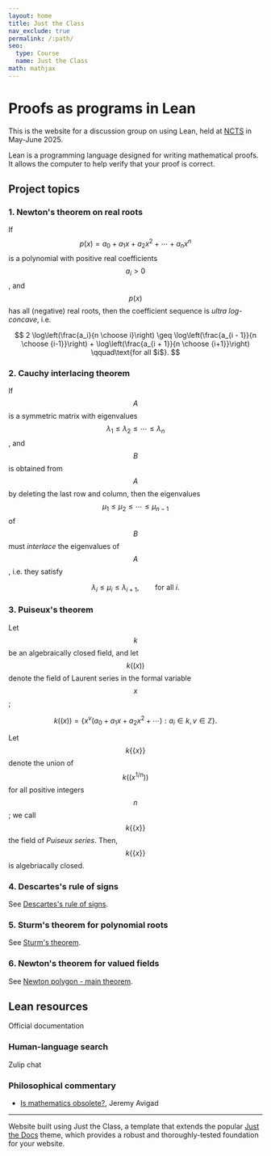 ```yaml
---
layout: home
title: Just the Class
nav_exclude: true
permalink: /:path/
seo:
  type: Course
  name: Just the Class
math: mathjax
---
```


# Proofs as programs in Lean

This is the website for a discussion group on using Lean, held at [NCTS](https://ncts.ntu.edu.tw/) in May-June 2025.

Lean is a programming language designed for writing mathematical proofs.
It allows the computer to help verify that your proof is correct.





## Project topics

### 1. Newton's theorem on real roots

If $$p(x) = a_0 + a_1 x + a_2 x^2 + \cdots + a_n x^n$$ is a polynomial with positive real coefficients $$a_i > 0$$, and $$p(x)$$ has all (negative) real roots, then the coefficient sequence is *ultra log-concave*, i.e.

$$
2 \log\left(\frac{a_i}{n \choose i}\right) \geq \log\left(\frac{a_{i - 1}}{n \choose {i-1}}\right) + \log\left(\frac{a_{i + 1}}{n \choose {i+1}}\right) \qquad\text{for all $i$}.
$$


### 2. Cauchy interlacing theorem

If $$A$$ is a symmetric matrix with eigenvalues $$\lambda_1 \leq \lambda_2 \leq \cdots \leq \lambda_n$$,
and $$B$$ is obtained from $$A$$ by deleting the last row and column,
then the eigenvalues $$\mu_1 \leq \mu_2 \leq \cdots \leq \mu_{n - 1}$$ of $$B$$ must *interlace* the eigenvalues of $$A$$, i.e. they satisfy

$$
\lambda_i \leq \mu_i \leq \lambda_{i + 1}, \qquad\text{for all $i$}.
$$

### 3. Puiseux's theorem

Let $$k$$ be an algebraically closed field, and let $$k((x))$$ denote the field of Laurent series in the formal variable $$x$$;

$$
k((x)) = \left\{ x^v(a_0 + a_1 x + a_2 x^2 + \cdots) : a_i \in k,\, v \in \mathbb Z \right\}.
$$

Let $$k\{\{x\}\}$$ denote the union of $$k((x^{1/n}))$$ for all positive integers $$n$$; we call $$k\{\{x\}\}$$ the field of *Puiseux series*.
Then, $$k\{\{x\}\}$$ is algebriacally closed.


### 4. Descartes's rule of signs

See [Descartes's rule of signs](https://en.wikipedia.org/wiki/Descartes%27_rule_of_signs).

### 5. Sturm's theorem for polynomial roots

See [Sturm's theorem](https://en.wikipedia.org/wiki/Sturm%27s_theorem).

### 6. Newton's theorem for valued fields

See [Newton polygon - main theorem](https://en.wikipedia.org/wiki/Newton_polygon#Main_theorem).


## Lean resources

Official documentation 

### Human-language search

Zulip chat



### Philosophical commentary

- [Is mathematics obsolete?](https://www.andrew.cmu.edu/user/avigad/Talks/obsolete.pdf), Jeremy Avigad

----

Website built using
Just the Class, a template that extends the popular [Just the Docs](https://github.com/just-the-docs/just-the-docs) theme, which provides a robust and thoroughly-tested foundation for your website.


